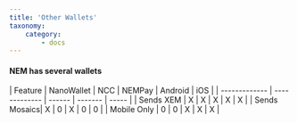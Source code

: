 ```yaml
---
title: 'Other Wallets'
taxonomy:
    category:
        - docs
---
```


#### NEM has several wallets

| Feature      | NanoWallet    | NCC           | NEMPay | Android | iOS   |
               | ------------- | ------------- | ------ | ------- | ----- |
| Sends XEM    | X             | X             | X      |   X     |   X   |
| Sends Mosaics| X             | 0             | X      |   0     |   0   |
| Mobile Only  | 0             | 0             | X      |   X     |   X   |